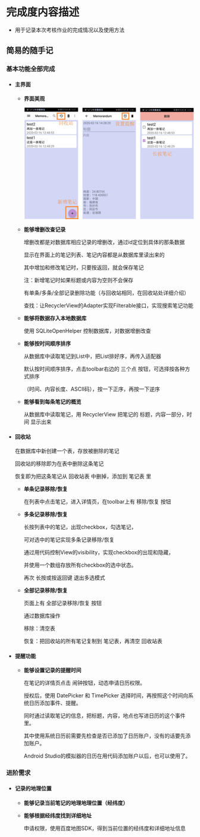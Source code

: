 # 完成度内容描述

-  用于记录本次考核作业的完成情况以及使用方法

## 简易的随手记


### 基本功能全部完成
  - #### 主界面
    
    - **界面美观**  
    
      ![memorandum.png](https://github.com/fzu221801328/Pictures/blob/master/files/memorandum.png?raw=true)
    
    - **能够增删改查记录**
    
      增删改都是对数据库相应记录的增删改，通过id定位到具体的那条数据
    
      显示在界面上的笔记列表、笔记内容都是从数据库里读出来的
    
      其中增加和修改笔记时，只要按返回，就会保存笔记
    
      注：新增笔记时如果标题或内容为空则不会保存
    
      有单条/多条/全部记录删除功能（与回收站相同，在回收站处详细介绍）
    
      查找：让RecyclerView的Adapter实现Filterable接口，实现搜索笔记功能
    
    - **能够将数据存入本地数据库**
    
      使用 SQLiteOpenHelper 控制数据库，对数据增删改查
    
    - **能够按时间顺序排序**
    
      从数据库中读取笔记到List中，把List排好序，再传入适配器
    
      默认按时间顺序排序，点击toolbar右边的 三个点 按钮，可选择按各种方式排序
    
      （时间、内容长度、ASCII码），按一下正序，再按一下逆序
    
    - **能够看到每条笔记的概览**
    
      从数据库中读取笔记，用 RecyclerView 把笔记的 标题，内容一部分，时间 显示出来
    
  - #### 回收站
    
    在数据库中新创建一个表，存放被删除的笔记
    
    回收站的移除即为在表中删除这条笔记
    
    恢复即为把这条笔记从 回收站表 中删掉，添加到 笔记表 里
    
    - **单条记录移除/恢复**
    
      在列表中点击笔记，进入详情页，在toolbar上有 移除/恢复 按钮
    
    - **多条记录移除/恢复**
    
      长按列表中的笔记，出现checkbox，勾选笔记，
    
      可对选中的笔记实现多条记录移除/恢复
    
      通过用代码控制View的visibility，实现checkbox的出现和隐藏，
    
      并使用一个数组存放所有checkbox的选中状态。
    
      再次 长按或按返回键 退出多选模式
    
    - **全部记录移除/恢复**
    
      页面上有 全部记录移除/恢复 按钮
    
      通过数据库操作
      
      移除：清空表                
      
      恢复：把回收站的所有笔记复制到 笔记表，再清空 回收站表
    
  - #### 提醒功能
    
    - **能够设置记录的提醒时间**
    
      在笔记的详情页点击 闹钟按钮，动态申请日历权限。
    
      授权后，使用 DatePicker 和 TimePicker 选择时间，再按照这个时间向系统日历添加事件、提醒。
    
      同时通过读取笔记的信息，把标题，内容，地点也写进日历的这个事件里。
      
      其中使用系统日历前需要先检查是否已添加了日历账户，没有的话要先添加账户。
      
      Android Studio的模拟器的日历在用代码添加账户以后，也可以使用了。
### 进阶需求
  - #### 记录的地理位置
    
    - **能够记录当前笔记的地理地理位置（经纬度）**
    
    - **能够根据经纬度找到详细地址**  
    
      申请权限，使用百度地图SDK，得到当前位置的经纬度和详细地址信息

